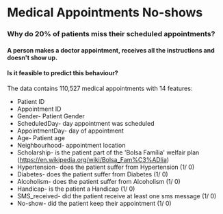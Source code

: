 # Medical Appointments No-shows 
### Why do 20% of patients miss their scheduled appointments?

#### A person makes a doctor appointment, receives all the instructions and doesn't show up. 
#### Is it feasible to predict this behaviour?  

The data contains 110,527 medical appointments with 14 features: 
- Patient ID 
- Appointment ID 
- Gender- Patient Gender 
- ScheduledDay- day appointment was scheduled 
- AppointmentDay- day of appointment 
- Age- Patient age 
- Neighbourhood- appointment location 
- Scholarship- is the patient part of the 'Bolsa Família' welfair plan (https://en.wikipedia.org/wiki/Bolsa_Fam%C3%ADlia)
- Hypertension- does the patient suffer from Hypertension (1/ 0) 
- Diabetes- does the patient suffer from Diabetes (1/ 0)
- Alcoholism- does the patient suffer from Alcoholism (1/ 0)
- Handicap- is the patient a Handicap (1/ 0) 
- SMS_received- did the patient receive at least one sms message (1/ 0)
- No-show- did the patient keep their appointment (1/ 0)
